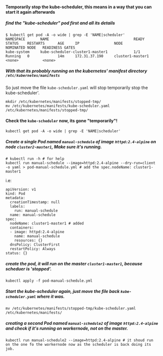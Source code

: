 #### Temporarily stop the kube-scheduler, this means in a way that you can start it again afterwards
##### find the "kube-scheduler" pod first and all its details 
```
$ kubectl get pod -A -o wide | grep -E 'NAME|scheduler'
NAMESPACE       NAME                                       READY   STATUS    RESTARTS      AGE     IP                NODE               NOMINATED NODE   READINESS GATES
kube-system     kube-scheduler-cluster1-master1            1/1     Running   0             14m     172.31.37.190     cluster1-master1   <none>           <none>
```

##### With that its probably running on the kubernetes' manifest directory `/etc/kubernetes/manifests`
So just move the file `kube-scheduler.yaml` will stop temporarily stop the kube-scheduler'.
```
mkdir /etc/kubernetes/manifests/stopped-tmp/
mv /etc/kubernetes/manifests/kube-scheduler.yaml  /etc/kubernetes/manifests/stopped-tmp/
```

#### Check the `kube-scheduler` now, its gone "temporarily"!
```
kubectl get pod -A -o wide | grep -E 'NAME|scheduler' 
```
##### Create a single Pod named `manual-schedule` of image `httpd:2.4-alpine` on node `cluster2-master1`, Make sure it's running.
```
# kubectl run -h # for help
kubectl run manual-schedule --image=httpd:2.4-alpine --dry-run=client -o yaml > pod-manual-schedule.yml # add the spec.nodeName: cluster1-master1
```
i.e:
```
apiVersion: v1
kind: Pod
metadata:
  creationTimestamp: null
  labels:
    run: manual-schedule
  name: manual-schedule
spec:
  nodeName: cluster1-master1 # added 
  containers:
  - image: httpd:2.4-alpine
    name: manual-schedule
    resources: {}
  dnsPolicy: ClusterFirst
  restartPolicy: Always
status: {}
```

##### create the pod, it will run on the master `cluster1-master1`, because scheduer is 'stopped'.
```
kubectl apply -f pod-manual-schedule.yml
```

##### Start the kube-scheduler again, just move the file back `kube-scheduler.yaml` where it was.
```
mv /etc/kubernetes/manifests/stopped-tmp/kube-scheduler.yaml /etc/kubernetes/manifests/
```


##### creating a second Pod named `manual-schedule2` of image `httpd:2.4-alpine` and check if it's running on workernode, not on the master.
```
kubectl run manual-schedule2 --image=httpd:2.4-alpine # it shoud run on the one fo the workernode now as the scheduler is back doing its job.
```



